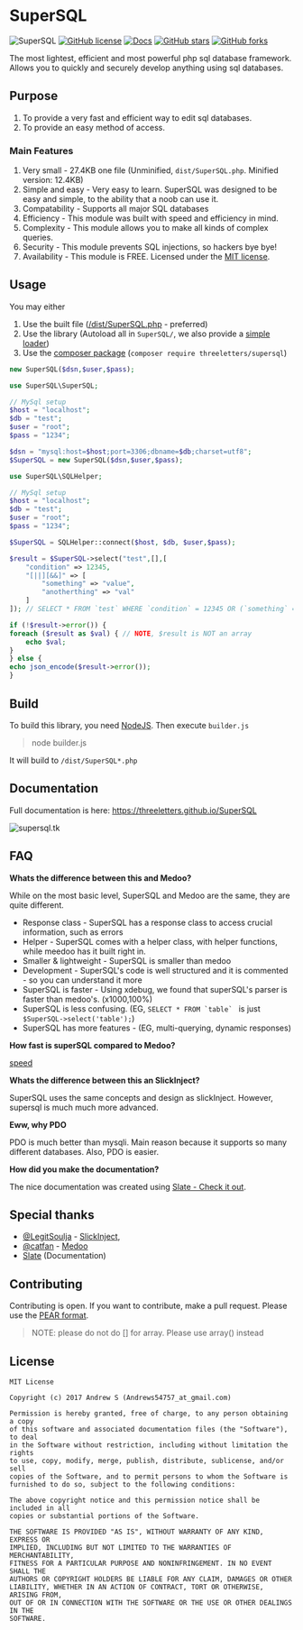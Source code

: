 # SuperSQL
![SuperSQL](https://img.shields.io/badge/SuperSQL-v1.1.5-brightgreen.svg)
[![GitHub license](https://img.shields.io/badge/license-MIT-blue.svg)](https://raw.githubusercontent.com/ThreeLetters/SuperSQL/master/LICENSE)
[![Docs](https://img.shields.io/badge/Docs-Github-blue.svg)](https://threeletters.github.io/SuperSQL)
[![GitHub stars](https://img.shields.io/github/stars/ThreeLetters/SuperSQL.svg)](https://github.com/ThreeLetters/SuperSQL/stargazers)
[![GitHub forks](https://img.shields.io/github/forks/ThreeLetters/SuperSQL.svg)](https://github.com/ThreeLetters/SuperSQL/network)


The most lightest, efficient and most powerful php sql database framework. Allows you to quickly and securely develop anything using sql databases.

## Purpose

1. To provide a very fast and efficient way to edit sql databases.
2. To provide an easy method of access.

### Main Features

1. Very small - 27.4KB one file (Unminified, `dist/SuperSQL.php`. Minified version: 12.4KB)
2. Simple and easy - Very easy to learn. SuperSQL was designed to be easy and simple, to the ability that a noob can use it.
3. Compatability - Supports all major SQL databases
4. Efficiency - This module was built with speed and efficiency in mind.
5. Complexity - This module allows you to make all kinds of complex queries.
6. Security - This module prevents SQL injections, so hackers bye bye!
7. Availability - This module is FREE. Licensed under the [MIT license](https://github.com/ThreeLetters/SuperSQL/blob/master/LICENSE).

## Usage
You may either

1. Use the built file ([/dist/SuperSQL.php](https://github.com/ThreeLetters/SuperSQL/blob/master/dist/SuperSQL.php) - preferred)
2. Use the library (Autoload all in `SuperSQL/`, we also provide a [simple loader](https://github.com/ThreeLetters/SuperSQL/blob/master/autoload.php))
3. Use the [composer package](https://packagist.org/packages/threeletters/supersql) (`composer require threeletters/supersql`)

```php
new SuperSQL($dsn,$user,$pass);
```
```php
use SuperSQL\SuperSQL;

// MySql setup
$host = "localhost";
$db = "test";
$user = "root";
$pass = "1234";

$dsn = "mysql:host=$host;port=3306;dbname=$db;charset=utf8";
$SuperSQL = new SuperSQL($dsn,$user,$pass);
```

```php
use SuperSQL\SQLHelper;

// MySql setup
$host = "localhost";
$db = "test";
$user = "root";
$pass = "1234";

$SuperSQL = SQLHelper::connect($host, $db, $user,$pass);
```
```php
$result = $SuperSQL->select("test",[],[
    "condition" => 12345,
    "[||][&&]" => [
        "something" => "value",
        "anotherthing" => "val"
    ]
]); // SELECT * FROM `test` WHERE `condition` = 12345 OR (`something` = 'value' AND `anotherthing` = 'val')

if (!$result->error()) {
foreach ($result as $val) { // NOTE, $result is NOT an array
    echo $val;
}
} else {
echo json_encode($result->error());
}
```

## Build
To build this library, you need [NodeJS](https://nodejs.org/en/). Then execute `builder.js`

> node builder.js

It will build to `/dist/SuperSQL*.php`

## Documentation

Full documentation is here: https://threeletters.github.io/SuperSQL

![supersql.tk](https://user-images.githubusercontent.com/13282284/29477701-7e6385c6-8437-11e7-9e87-74a12393c49a.png)

## FAQ

**Whats the difference between this and Medoo?**

While on the most basic level, SuperSQL and Medoo are the same, they are quite different.

* Response class - SuperSQL has a response class to access crucial information, such as errors
* Helper - SuperSQL comes with a helper class, with helper functions, while meedoo has it built right in.
* Smaller & lightweight - SuperSQL is smaller than medoo
* Development - SuperSQL's code is well structured and it is commented - so you can understand it more
* SuperSQL is faster - Using xdebug, we found that superSQL's parser is faster than medoo's. (x1000,100%)
* SuperSQL is less confusing. (EG, ``SELECT * FROM `table` `` is just `$SuperSQL->select('table');`)
* SuperSQL has more features - (EG, multi-querying, dynamic responses)

**How fast is superSQL compared to Medoo?**

[speed](https://user-images.githubusercontent.com/13282284/30243699-b4c76e32-957d-11e7-9bdb-ec96f53816b1.png)

**Whats the difference between this an SlickInject?**

SuperSQL uses the same concepts and design as slickInject. However, supersql is much much more advanced.

**Eww, why PDO**

PDO is much better than mysqli. Main reason because it supports so many different databases. Also, PDO is easier.

**How did you make the documentation?**

The nice documentation was created using [Slate - Check it out](https://github.com/lord/slate).

## Special thanks
* [@LegitSoulja](https://github.com/LegitSoulja) - [SlickInject](https://github.com/LegitSoulja/SlickInject), 
* [@catfan](https://github.com/catfan) - [Medoo](https://github.com/catfan/Medoo)
* [Slate](https://github.com/lord/slate) (Documentation)

## Contributing
Contributing is open. If you want to contribute, make a pull request. Please use the [PEAR format](https://pear.php.net/manual/en/standards.php).

> NOTE: 
> please do not do [] for array. Please use array() instead

## License

```
MIT License

Copyright (c) 2017 Andrew S (Andrews54757_at_gmail.com)

Permission is hereby granted, free of charge, to any person obtaining a copy
of this software and associated documentation files (the "Software"), to deal
in the Software without restriction, including without limitation the rights
to use, copy, modify, merge, publish, distribute, sublicense, and/or sell
copies of the Software, and to permit persons to whom the Software is
furnished to do so, subject to the following conditions:

The above copyright notice and this permission notice shall be included in all
copies or substantial portions of the Software.

THE SOFTWARE IS PROVIDED "AS IS", WITHOUT WARRANTY OF ANY KIND, EXPRESS OR
IMPLIED, INCLUDING BUT NOT LIMITED TO THE WARRANTIES OF MERCHANTABILITY,
FITNESS FOR A PARTICULAR PURPOSE AND NONINFRINGEMENT. IN NO EVENT SHALL THE
AUTHORS OR COPYRIGHT HOLDERS BE LIABLE FOR ANY CLAIM, DAMAGES OR OTHER
LIABILITY, WHETHER IN AN ACTION OF CONTRACT, TORT OR OTHERWISE, ARISING FROM,
OUT OF OR IN CONNECTION WITH THE SOFTWARE OR THE USE OR OTHER DEALINGS IN THE
SOFTWARE.
```

